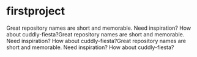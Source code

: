 # firstproject
Great repository names are short and memorable. Need inspiration? How about cuddly-fiesta?Great repository names are short and memorable. Need inspiration? How about cuddly-fiesta?Great repository names are short and memorable. Need inspiration? How about cuddly-fiesta?
